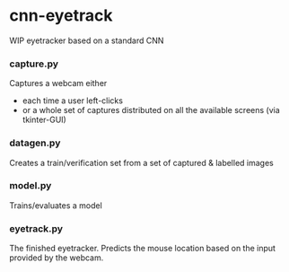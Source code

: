 # cnn-eyetrack
WIP eyetracker based on a standard CNN

### capture.py
Captures a webcam either
* each time a user left-clicks
* or a whole set of captures distributed on all the available screens (via tkinter-GUI)

### datagen.py
Creates a train/verification set from a set of captured & labelled images

### model.py
Trains/evaluates a model

### eyetrack.py
The finished eyetracker. Predicts the mouse location based on the input provided by the webcam.
